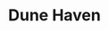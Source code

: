 ---
photo_name: /img/Dune-Haven.jpg
photo_alt: Dune Haven vacation rentals on the Lake in North Bend, OR
title: Dune Haven
property_name: Dune Haven
property_category: '4'
address:
  street: 
  street2: 
  city: North Bend
  state: OR
  zip: '97459'
phone_toll_free: 
phone_local: 541-759-3601
units: '3'
cost: '3'
property_description: >-
  Dune Haven offers a unique setting with unobstructed lake view, bordering the Oregon Dunes National Recreation Area on the Southern Oregon Coast. Three unique Our accommodations are comfortable and relaxing, nestled among the pines on Saunders Lake.
website: 'http://dunehaven.biz'
amenityList: 
  - amenitySelect: '7'
---